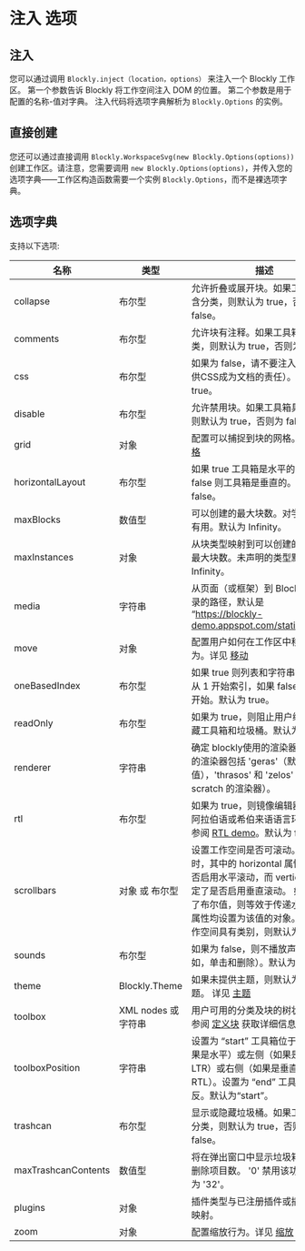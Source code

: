 # 注入 选项

## 注入

您可以通过调用 `Blockly.inject（location，options）` 来注入一个 Blockly 工作区。 第一个参数告诉 Blockly 将工作空间注入 DOM 的位置。 第二个参数是用于配置的名称-值对字典。 注入代码将选项字典解析为 `Blockly.Options` 的实例。

## 直接创建

您还可以通过直接调用 `Blockly.WorkspaceSvg(new Blockly.Options(options))` 创建工作区。请注意，您需要调用 `new Blockly.Options(options)`，并传入您的选项字典——工作区构造函数需要一个实例 `Blockly.Options`，而不是裸选项字典。

## 选项字典

支持以下选项:

| 名称 | 类型 | 描述 |
| --- | --- | -----|
| collapse | 布尔型 | 允许折叠或展开块。如果工具箱具包含分类，则默认为 true，否则为 false。 |
| comments | 布尔型 | 允许块有注释。如果工具箱具包含分类，则默认为 true，否则为 false。 |
| css | 布尔型 | 如果为 false，请不要注入 CSS（提供CSS成为文档的责任）。默认为 true。 |
| disable | 布尔型 | 允许禁用块。如果工具箱具有类别，则默认为 true，否则为 false。 |
| grid | 对象 | 配置可以捕捉到块的网格。详见 [网格](/guides/configure/grid.html) |
| horizontalLayout | 布尔型 | 如果 true 工具箱是水平的，如果 false 则工具箱是垂直的。默认为 false。 |
| maxBlocks | 数值型 | 可以创建的最大块数。对学生练习很有用。默认为 Infinity。 |
| maxInstances | 对象 | 从块类型映射到可以创建的该类型的最大块数。未声明的类型默认为 Infinity。 |
| media | 字符串 | 从页面（或框架）到 Blockly 媒体目录的路径，默认是 “https://blockly-demo.appspot.com/static/media/” |
| move | 对象 | 配置用户如何在工作区中移动的行为。详见 [移动](/guides/configure/move.html) |
| oneBasedIndex | 布尔型 | 如果 true 则列表和字符串操作应该从 1 开始索引，如果 false 索引从 0 开始。默认为 true。 |
| readOnly | 布尔型 | 如果为 true，则阻止用户编辑。隐藏工具箱和垃圾桶。默认为 false。 |
| renderer | 字符串 | 确定 blockly使用的渲染器。 预打包的渲染器包括 'geras'（默认值），'thrasos' 和 'zelos' (类似 scratch 的渲染器）。 |
| rtl | 布尔型 | 如果为 true，则镜像编辑器（对于阿拉伯语或希伯来语语言环境）。请参阅 [RTL demo](https://blockly-demo.appspot.com/static/demos/rtl/index.html)。默认为 false。 |
| scrollbars | 对象 或 布尔型 | 设置工作空间是否可滚动。使用对象时，其中的 horizontal 属性确定是否启用水平滚动，而 vertical 属性确定了是否启用垂直滚动。 如果传递了布尔值，则等效于传递水平和垂直属性均设置为该值的对象。 如果工作空间具有类别，则默认为 true。 |
| sounds | 布尔型 | 如果为 false，则不播放声音（例如，单击和删除）。默认为 true。 |
| theme | Blockly.Theme | 如果未提供主题，则默认为经典主题。 详见 [主题](/guides/configure/themes.html) |
| toolbox | XML nodes 或 字符串 | 用户可用的分类及块的树状结构。请参阅 [定义块](/guides/configure/toolbox.html) 获取详细信息。 |
| toolboxPosition | 字符串 | 设置为 “start” 工具箱位于顶部（如果是水平）或左侧（如果是垂直和 LTR）或右侧（如果是垂直和 RTL）。设置为 “end” 工具箱位相反。默认为“start”。 |
| trashcan | 布尔型 | 显示或隐藏垃圾桶。如果工具箱包含分类，则默认为 true，否则为 false。 |
| maxTrashcanContents | 数值型 | 将在弹出窗口中显示垃圾箱的最大已删除项目数。 '0' 禁用该功能。默认为 '32'。 |
| plugins | 对象 | 插件类型与已注册插件或插件类名的映射。 |
| zoom | 对象 | 配置缩放行为。详见 [缩放](/guides/configure/zoom.html) |